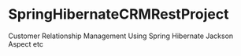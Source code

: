 # SpringHibernateCRMRestProject
Customer Relationship Management Using Spring Hibernate Jackson Aspect etc
